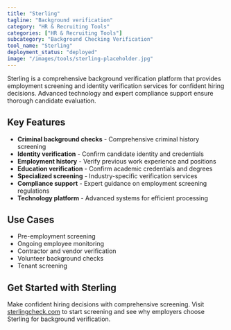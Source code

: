 ```yaml
---
title: "Sterling"
tagline: "Background verification"
category: "HR & Recruiting Tools"
categories: ["HR & Recruiting Tools"]
subcategory: "Background Checking Verification"
tool_name: "Sterling"
deployment_status: "deployed"
image: "/images/tools/sterling-placeholder.jpg"
---
```

Sterling is a comprehensive background verification platform that provides employment screening and identity verification services for confident hiring decisions. Advanced technology and expert compliance support ensure thorough candidate evaluation.

## Key Features

- **Criminal background checks** - Comprehensive criminal history screening
- **Identity verification** - Confirm candidate identity and credentials
- **Employment history** - Verify previous work experience and positions
- **Education verification** - Confirm academic credentials and degrees
- **Specialized screening** - Industry-specific verification services
- **Compliance support** - Expert guidance on employment screening regulations
- **Technology platform** - Advanced systems for efficient processing

## Use Cases

- Pre-employment screening
- Ongoing employee monitoring
- Contractor and vendor verification
- Volunteer background checks
- Tenant screening

## Get Started with Sterling

Make confident hiring decisions with comprehensive screening. Visit [sterlingcheck.com](https://www.sterlingcheck.com) to start screening and see why employers choose Sterling for background verification.

